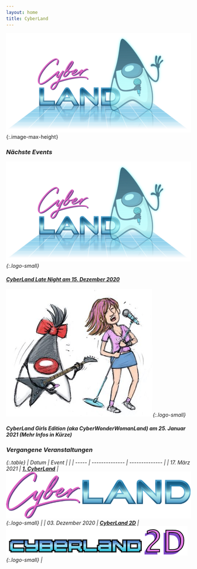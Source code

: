 ```yaml
---
layout: home
title: CyberLand
---
```


![cyberland](/assets/logo/cyberland_light_bg.png){:.image-max-height}


### <i class="fas fa-calendar" /> Nächste Events

![Logo CyberLand Late Night](/assets/logo/cyberland_light_bg.png){:.logo-small}

#### [CyberLand Late Night am 15. Dezember 2020](2020-12-late-night/)

![Logo CyberLand Girls Edition](/assets/logo/cyberland_girls_edition.jpg){:.logo-small}

#### CyberLand Girls Edition (aka CyberWonderWomanLand) am 25. Januar 2021 (Mehr Infos in Kürze)

### <i class="fas fa-calendar-check" /> Vergangene Veranstaltungen

{:.table}
| Datum | Event          |                |
| ----- | -------------- | -------------- |
| 17. März 2021 | __[1. CyberLand](/2020-03)__ | ![Logo CyberLand](/assets/logo/logo-header.png){:.logo-small} | 
| 03. Dezember 2020 | __[CyberLand 2D](/2020-12)__ | ![Logo CyberLand 2D](/assets/logo/2D_schrift.png){:.logo-small} | 
